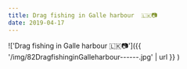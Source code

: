 ```yaml
---
title: Drag fishing in Galle harbour  🇱🇰📷
date: 2019-04-17
---
```


!['Drag fishing in Galle harbour  🇱🇰📷']({{ '/img/82DragfishinginGalleharbour------.jpg' | url }} )